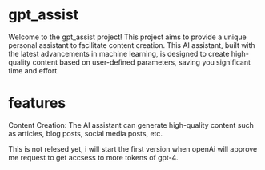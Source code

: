 # gpt_assist
Welcome to the gpt_assist project! This project aims to provide a unique personal assistant to facilitate content creation. This AI assistant, built with the latest advancements in machine learning, is designed to create high-quality content based on user-defined parameters, saving you significant time and effort.

# features 
Content Creation: The AI assistant can generate high-quality content such as articles, blog posts, social media posts, etc.

This is not relesed yet, i will start the first version when openAi will approve me request to get accsess to more tokens of gpt-4.
